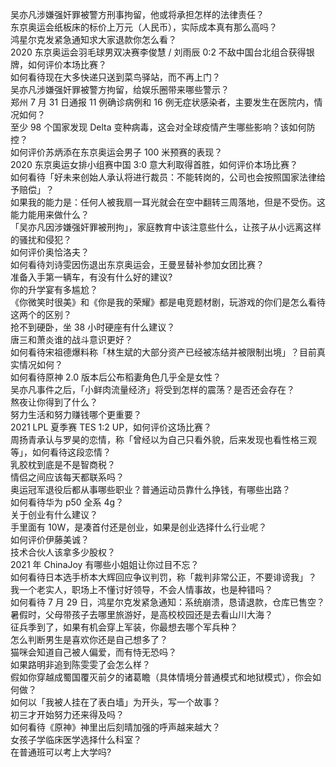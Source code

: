 吴亦凡涉嫌强奸罪被警方刑事拘留，他或将承担怎样的法律责任？  
东京奥运会纸板床的标价上万元（人民币），实际成本真有那么高吗？  
鸿星尔克发紧急通知求大家退款你怎么看？  
2020 东京奥运会羽毛球男双决赛李俊慧 / 刘雨辰 0:2 不敌中国台北组合获得银牌，如何评价本场比赛？  
如何看待现在大多快递只送到菜鸟驿站，而不再上门？  
吴亦凡涉嫌强奸罪被警方拘留，给娱乐圈带来哪些警示？  
郑州 7 月 31 日通报 11 例确诊病例和 16 例无症状感染者，主要发生在医院内，情况如何？  
至少 98 个国家发现 Delta 变种病毒，这会对全球疫情产生哪些影响？该如何防控？  
如何评价苏炳添在东京奥运会男子 100 米预赛的表现？  
2020 东京奥运女排小组赛中国 3:0 意大利取得首胜，如何评价本场比赛？  
如何看待「好未来创始人承认将进行裁员：不能转岗的，公司也会按照国家法律给予赔偿」？  
如果我的能力是：任何人被我扇一耳光就会在空中翻转三周落地，但是不受伤。这能力能用来做什么？  
「吴亦凡因涉嫌强奸罪被刑拘」，家庭教育中该注意些什么，让孩子从小远离这样的骚扰和侵犯？  
如何评价奥恰洛夫？  
如何看待刘诗雯因伤退出东京奥运会，王曼昱替补参加女团比赛？  
准备入手第一辆车，有没有什么好的建议?  
你的升学宴有多尴尬？  
《你微笑时很美》和《你是我的荣耀》都是电竞题材剧，玩游戏的你们是怎么看待这两个的区别？  
抢不到硬卧，坐 38 小时硬座有什么建议？  
唐三和萧炎谁的战斗意识更好？  
如何看待宋祖德爆料称「林生斌的大部分资产已经被冻结并被限制出境」？目前真实情况如何？  
如何看待原神 2.0 版本后公布稻妻角色几乎全是女性？  
吴亦凡事件之后，「小鲜肉流量经济」将受到怎样的震荡？是否还会存在？  
熬夜让你得到了什么？  
努力生活和努力赚钱哪个更重要？  
2021 LPL 夏季赛 TES 1:2 UP，如何评价这场比赛？  
周扬青承认与罗昊的恋情，称「曾经以为自己只看外貌，后来发现也看性格三观等」，如何看待这段恋情？  
乳胶枕到底是不是智商税？  
情侣之间应该每天都联系吗？  
奥运冠军退役后都从事哪些职业？普通运动员靠什么挣钱，有哪些出路？  
如何看待华为 p50 全系 4g？  
关于创业有什么建议？  
手里面有 10W，是凑首付还是创业，如果是创业选择什么行业呢？  
如何评价伊藤美诚？  
技术合伙人该拿多少股权？  
2021 年 ChinaJoy 有哪些小姐姐让你过目不忘？  
如何看待日本选手桥本大辉回应争议判罚，称「裁判非常公正，不要诽谤我」？  
我一个老实人，职场上不懂讨好领导，不会人情事故，也是种错吗？  
如何看待 7 月 29 日，鸿星尔克发紧急通知：系统崩溃，恳请退款，仓库已售空？  
暑假时，父母带孩子去哪里旅游好，是高校校园还是去看山川大海？  
征兵季到了，如果有机会穿上军装，你最想去哪个军兵种？  
怎么判断男生是喜欢你还是自己想多了？  
猫咪会知道自己被人偏爱，而有恃无恐吗？  
如果路明非追到陈雯雯了会怎么样？  
假如你穿越成蜀国覆灭前夕的诸葛瞻（具体情境分普通模式和地狱模式），你会如何做？  
如何以「我被人挂在了表白墙」为开头，写一个故事？  
初三才开始努力还来得及吗？  
如何看待《原神》神里出后刻晴加强的呼声越来越大？  
女孩子学临床医学选择什么科室？  
在普通班可以考上大学吗?  
